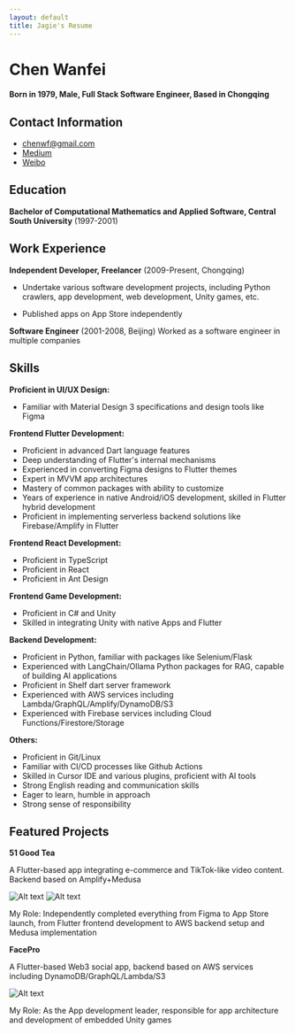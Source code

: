 ```yaml
---
layout: default
title: Jagie's Resume
---
```


Chen Wanfei
======

#### Born in 1979, Male, Full Stack Software Engineer, Based in Chongqing

Contact Information
---------
- [chenwf@gmail.com](mailto:chenwf@gmail.com)
- [Medium](https://medium.com/@chencwf)
- [Weibo](https://weibo.com/jagie)



Education
---------

**Bachelor of Computational Mathematics and Applied Software, Central South University** (1997-2001)



Work Experience
---------
**Independent Developer, Freelancer** (2009-Present, Chongqing)

- Undertake various software development projects, including Python crawlers, app development, web development, Unity games, etc.

- Published apps on App Store independently


**Software Engineer** (2001-2008, Beijing)
Worked as a software engineer in multiple companies


Skills
------
**Proficient in UI/UX Design:**
- Familiar with Material Design 3 specifications and design tools like Figma

**Frontend Flutter Development:**
- Proficient in advanced Dart language features
- Deep understanding of Flutter's internal mechanisms
- Experienced in converting Figma designs to Flutter themes
- Expert in MVVM app architectures
- Mastery of common packages with ability to customize
- Years of experience in native Android/iOS development, skilled in Flutter hybrid development
- Proficient in implementing serverless backend solutions like Firebase/Amplify in Flutter

**Frontend React Development:**
- Proficient in TypeScript
- Proficient in React
- Proficient in Ant Design

**Frontend Game Development:**
- Proficient in C# and Unity
- Skilled in integrating Unity with native Apps and Flutter


**Backend Development:**
- Proficient in Python, familiar with packages like Selenium/Flask
- Experienced with LangChain/Ollama Python packages for RAG, capable of building AI applications
- Proficient in Shelf dart server framework
- Experienced with AWS services including Lambda/GraphQL/Amplify/DynamoDB/S3
- Experienced with Firebase services including Cloud Functions/Firestore/Storage


**Others:**
- Proficient in Git/Linux
- Familiar with CI/CD processes like Github Actions
- Skilled in Cursor IDE and various plugins, proficient with AI tools
- Strong English reading and communication skills
- Eager to learn, humble in approach
- Strong sense of responsibility


Featured Projects
--------
**51 Good Tea**

A Flutter-based app integrating e-commerce and TikTok-like video content. Backend based on Amplify+Medusa 

![Alt text](https://files.kimi.wxbiztool.com/ct4PTRooHMKIAgq6MdJLOCdHSp7cnbdK/51tea_app.jpg)
![Alt text](https://files.kimi.wxbiztool.com/ea6kJ2vbbU84UG9dr7XNgBUajNgcXW09/51tea_backend.jpg)


My Role: Independently completed everything from Figma to App Store launch, from Flutter frontend development to AWS backend setup and Medusa implementation

**FacePro**

A Flutter-based Web3 social app, backend based on AWS services including DynamoDB/GraphQL/Lambda/S3

![Alt text](https://files.kimi.wxbiztool.com/XCLckz5yMr6MxNscSDdYGlCFtHjdhmyQ/facepro.jpg)

My Role: As the App development leader, responsible for app architecture and development of embedded Unity games
